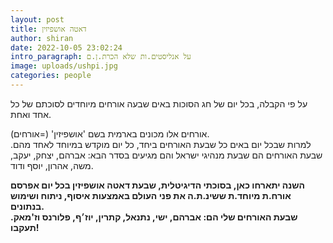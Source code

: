 ```yaml
---
layout: post
title: דאטה אושפיזין
author: shiran
date: 2022-10-05 23:02:24
intro_paragraph: על אנליסטים.ות שלא הכרת.ן.ם
image: uploads/ushpi.jpg
categories: people
---
```

על פי הקבלה, בכל יום של חג הסוכות באים שבעה אורחים מיוחדים לסוכתם של כל אחד ואחת. 

אורחים אלו מכונים בארמית בשם 'אושפיזין' (=אורחים).  
למרות שבכל יום באים כל שבעת האורחים ביחד, כל יום מוקדש במיוחד לאחד מהם. שבעת האורחים הם שבעת מנהיגי ישראל והם מגיעים בסדר הבא: אברהם, יצחק, יעקב, משה, אהרון, יוסף ודוד.

**השנה יתארחו כאן, בסוכתי הדיגיטלית, שבעת דאטה אושפיזין
בכל יום אפרסם אורח.ת מיוחד.ת ששינ.ת.ה את פני העולם באמצעות איסוף, ניתוח ושימוש בנתונים. <br> 
שבעת האורחים שלי הם: אברהם, ישי, נתנאל, קתרין, יוז׳ף, פלורנס וז'מאק. 
תעקבו!**
